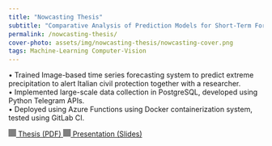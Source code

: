 ```yaml
---
title: "Nowcasting Thesis"
subtitle: "Comparative Analysis of Prediction Models for Short-Term Forecasting"
permalink: /nowcasting-thesis/
cover-photo: assets/img/nowcasting-thesis/nowcasting-cover.png
tags: Machine-Learning Computer-Vision
---
```


• Trained Image-based time series forecasting system to predict extreme precipitation to alert Italian civil protection together with a researcher.  
• Implemented large-scale data collection in PostgreSQL, developed using Python Telegram APIs.  
• Deployed using Azure Functions using Docker containerization system, tested using GitLab CI.  

<a class="post-link" href="/assets/img/nowcasting-thesis/nowcasting-thesis.pdf" target="_blank">
    <img src="/assets/redirect-icon.png" width="15px" style="filter: contrast(0);"> Thesis (PDF)
</a>

<a class="post-link" href="/assets/img/nowcasting-thesis/nowcasting-presentation.pdf" target="_blank">
    <img src="/assets/redirect-icon.png" width="15px" style="filter: contrast(0);"> Presentation (Slides)
</a>
